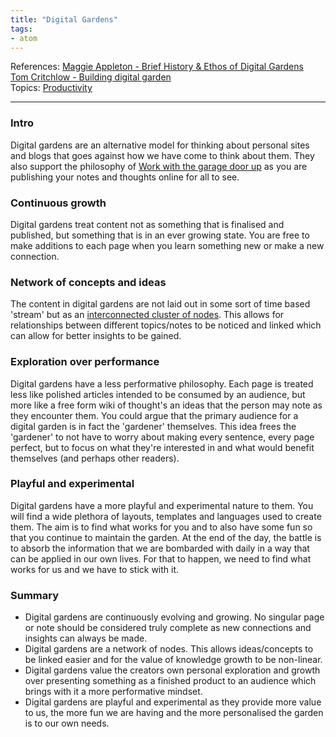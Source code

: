```yaml
---
title: "Digital Gardens"
tags:
- atom
---
```

References:  [Maggie Appleton - Brief History & Ethos of Digital Gardens](https://maggieappleton.com/garden-history)  
[Tom Critchlow - Building digital garden](https://tomcritchlow.com/2019/02/17/building-digital-garden/)  
Topics:  [Productivity](Topics/Productivity.md)  

---

### Intro
Digital gardens are an alternative model for thinking about personal sites and blogs that goes against how we have come to think about them. They also support the philosophy of [Work with the garage door up](Work%20with%20the%20garage%20door%20up.md) as you are publishing your notes and thoughts online for all to see.  

### Continuous growth
Digital gardens treat content not as something that is finalised and published, but something that is in an ever growing state. You are free to make additions to each page when you learn something new or make a new connection.  

### Network of concepts and ideas
The content in digital gardens are not laid out in some sort of time based 'stream' but as an [interconnected cluster of nodes](Networked%20Thinking.md). This allows for relationships between different topics/notes to be noticed and linked which can allow for better insights to be gained.  

### Exploration over performance
Digital gardens have a less performative philosophy. Each page is treated less like polished articles intended to be consumed by an audience, but more like a free form wiki of thought's an ideas that the person may note as they encounter them. You could argue that the primary audience for a digital garden is in fact the 'gardener' themselves. This idea frees the 'gardener' to not have to worry about making every sentence, every page perfect, but to focus on what they're interested in and what would benefit themselves (and perhaps other readers).  

### Playful and experimental
Digital gardens have a more playful and experimental nature to them. You will find a wide plethora of layouts, templates and languages used to create them. The aim is to find what works for you and to also have some fun so that you continue to maintain the garden. At the end of the day, the battle is to absorb the information that we are bombarded with daily in a way that can be applied in our own lives. For that to happen, we need to find what works for us and we have to stick with it.  

### Summary
- Digital gardens are continuously evolving and growing. No singular page or note should be considered truly complete as new connections and insights can always be made.
- Digital gardens are a network of nodes. This allows ideas/concepts to be linked easier and for the value of knowledge growth to be non-linear.
- Digital gardens value the creators own personal exploration and growth over presenting something as a finished product to an audience which brings with it a more performative mindset.
- Digital gardens are playful and experimental as they provide more value to us, the more fun we are having and the more personalised the garden is to our own needs.